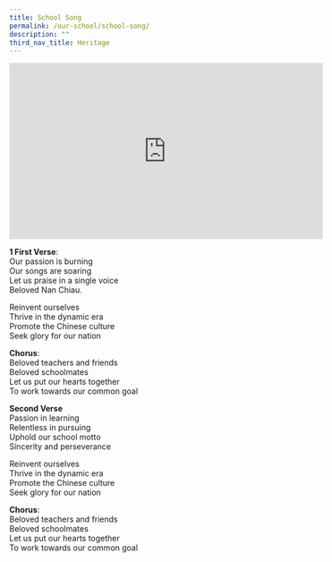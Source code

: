 ```yaml
---
title: School Song
permalink: /our-school/school-song/
description: ""
third_nav_title: Heritage
---
```

<iframe width="560" height="315" src="https://www.youtube.com/embed/kkW8A3fOKB0?rel=0" title="YouTube video player" frameborder="0" allow="accelerometer; autoplay; clipboard-write; encrypted-media; gyroscope; picture-in-picture; web-share" allowfullscreen=""></iframe>

**1 First Verse**:  
Our passion is burning  
Our songs are soaring  
Let us praise in a single voice  
Beloved Nan Chiau.

Reinvent ourselves  
Thrive in the dynamic era  
Promote the Chinese culture  
Seek glory for our nation

**Chorus**:  
Beloved teachers and friends  
Beloved schoolmates  
Let us put our hearts together  
To work towards our common goal

**Second Verse**  
Passion in learning  
Relentless in pursuing  
Uphold our school motto  
Sincerity and perseverance

Reinvent ourselves  
Thrive in the dynamic era  
Promote the Chinese culture  
Seek glory for our nation

**Chorus**:  
Beloved teachers and friends  
Beloved schoolmates  
Let us put our hearts together  
To work towards our common goal